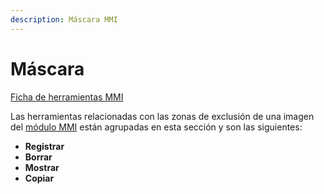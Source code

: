 ```yaml
---
description: Máscara MMI
---
```


# Máscara

[Ficha de herramientas MMI](/mdtopx/fichas-de-herramientas/ficha-de-herramientas-mmi.md)

Las herramientas relacionadas con las zonas de exclusión de una imagen del [módulo MMI](./) están agrupadas en esta sección y son las siguientes:

* **Registrar**
* **Borrar**
* **Mostrar**
* **Copiar**

